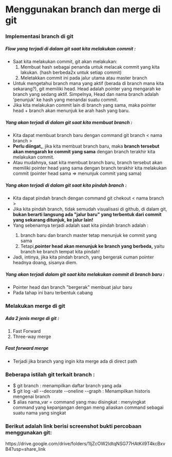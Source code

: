 <h1>Menggunakan branch dan merge di git</h1>

<h3>Implementasi branch di git</h3>

<h5>Flow yang terjadi di dalam git saat kita melakukan commit : </h5>
<ul>
    <li>Saat kita melakukan commit, git akan melakukan:
        <ol>
            <li>Membuat hash sebagai penanda  untuk melacak commit yang kita lakukan. (hash berbeda2x untuk setiap commit)</li>
            <li>Meletakkan commit ini pada jalur utama atau master branch</li>
        </ol>
    </li>
    <li>Untuk mengetahui branch mana yang aktif (berada di branch mana kita sekarang?), git memiliki head. Head adalah pointer yang mengarah ke branch yang sedang aktif. Simpelnya, Head dan nama branch adalah 'penunjuk' ke hash yang menandai suatu commit. </li>
    <li>Jika kita melakukan commit lain di branch yang sama, maka pointer head + branch akan menunjuk ke arah hash yang baru.</li>
</ul>

<h5>Yang akan terjadi di dalam git saat kita membuat branch : </h5>
<ul>
    <li>Kita dapat membuat branch baru dengan command git branch < nama branch > </li>
    <li><strong>Perlu diingat,</strong>, jika kita membuat branch baru, maka <strong> branch tersebut akan mengarah ke commit yang sama</strong> dengan branch terakhir kita melakukan commit.
    <li>Atau mudahnya, saat kita membuat branch baru, branch tersebut akan memiliki pointer head yang sama dengan branch terakhir kita melakukan commit (pointer head sama => menunjuk commit yang sama)</li>
</ul>

<h5>Yang akan terjadi di dalam git saat kita pindah branch : </h5>
<ul>
    <li>Kita dapat pindah branch dengan command git chekout < nama branch > </li>
    <li>Jika kita pindah branch, tidak semudah visualisasi di github, di dalam git, <strong>bukan berarti langsung ada "jalur baru" yang terbentuk dari commit yang sekarang ditunjuk, ke jalur lain!</strong></li>
    <li>Yang sebenarnya terjadi adalah saat kita pindah branch adalah : </li>
    <ol>
        <li>branch baru dan branch master tetap menunjuk ke commit yang sama</li>
        <li>Tetapi,<strong>pointer head akan menunjuk ke branch yang berbeda,</strong> yaitu branch ke branch tempat kita pindah!</li>
    </ol>  
    <li>Jadi, intinya, jika kita pindah branch, yang bergerak cuman pointer headnya doang, sisanya diem.</li> 
</ul>

<h5>Yang akan terjadi dalam git saat kita melakukan commit di branch baru : </h5>
<ul>
    <li>Pointer head dan branch "bergerak" membuat jalur baru</li>
    <li>Pada tahap ini baru terbentuk cabang</li>
</ul>

<h3>Melakukan merge di git</h3>

<h5>Ada 2 jenis merge di git : </h5>
<ol>
    <li>Fast Forward</li>
    <li>Three-way merge</li>
</ol>

<h5>Fast forward merge</h5>
<ul>
    <li>Terjadi jika branch yang ingin kita merge ada di direct path</li>
</ul>

<h3>Beberapa istilah git terkait branch : </h3>
<ul>
    <li>$ git branch : menampilkan daftar branch yang ada</li>
    <li>$ git log -all --decorate --oneline --graph : Menampilkan historis mengenai branch</li>
    <li>$ alias nama_var = command yang mau disingkat : menyingkat command yang kepanjangan dengan meng aliaskan command sebagai suatu nama yang singkat</li>
</ul>


<h3>Berikut adalah link berisi screenshot bukti percobaan menggunakan git:</h3>
<p>https://drive.google.com/drive/folders/1IjZcOW2IdtqNSG77HAtKil9T4kcBxvB4?usp=share_link</p>


